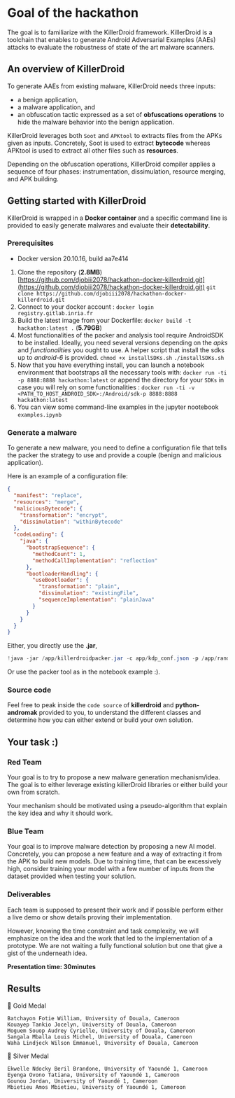 # Goal of the hackathon

The goal is to familiarize with the KillerDroid framework. 
KillerDroid is a toolchain that enables to generate Android Adversarial Examples (AAEs) attacks to evaluate the robustness of state of the art malware scanners.

## An overview of KillerDroid

To generate AAEs from existing malware, KillerDroid needs three inputs:

- a benign application,
- a malware application, and
- an obfuscation tactic expressed as a set of **obfuscations operations** to hide the malware behavior into the benign application. 

KillerDroid leverages both `Soot` and `APKtool` to extracts files from the APKs given as inputs. Concretely, Soot is used to extract **bytecode** whereas APKtool is used to extract all other files such as **resources**. 

Depending on the obfuscation operations, KillerDroid compiler applies a sequence of four phases: instrumentation, dissimulation, resource merging, and APK building. 

## Getting started with KillerDroid

KillerDroid is wrapped in a **Docker container** and a specific command line is provided to easily generate malwares and evaluate their **detectability**.

### Prerequisites 

- Docker version 20.10.16, build aa7e414

1. Clone the repository (**2.8MB**) [https://github.com/djobiii2078/hackathon-docker-killerdroid.git](https://github.com/djobiii2078/hackathon-docker-killerdroid.git)
`git clone https://github.com/djobiii2078/hackathon-docker-killerdroid.git`
2. Connect to your docker account : `docker login registry.gitlab.inria.fr` 
3. Build the latest image from your Dockerfile: 
`docker build -t hackathon:latest .` (**5.79GB**)
4. Most functionalities of the packer and analysis tool require AndroidSDK to be installed. Ideally, you need several versions depending on the *apks* and *functionalities* you ought to use. A helper script that install the sdks up to *android-6* is provided.
`chmod +x installSDKs.sh`
`./installSDKs.sh`
5. Now that you have everything install, you can launch a notebook environment that bootstraps all the necessary tools with: 
`docker run -ti -p 8888:8888 hackathon:latest` or append the directory for your `SDKs` in case you will rely on some functionalities : 
`docker run -ti -v <PATH_TO_HOST_ANDROID_SDK>:/Android/sdk-p 8888:8888 hackathon:latest`
6. You can view some command-line examples in the jupyter nootebook `examples.ipynb`



### Generate a malware 
To generate a new malware, you need to define a configuration file that tells the packer the strategy to use and provide a couple (benign and malicious application).

Here is an example of a configuration file: 

```json
{
  "manifest": "replace",
  "resources": "merge",
  "maliciousBytecode": {
    "transformation": "encrypt",
    "dissimulation": "withinBytecode"
  },
  "codeLoading": {
    "java": {
      "bootstrapSequence": {
        "methodCount": 1,
        "methodCallImplementation": "reflection"
      },
      "bootloaderHandling": {
        "useBootloader": {
          "transformation": "plain",
          "dissimulation": "existingFile",
          "sequenceImplementation": "plainJava"
        }
      }
    }
  }
}


```
 
Either, you directly use the **.jar**, 
```java
!java -jar /app/killerdroidpacker.jar -c app/kdp_conf.json -p /app/rand_conf.json -b examples/com.clarins.productlibrary.apk -m /app/koler-a-fe666e209e094968d3178ecf0cf817164c26d5501ed3cd9a80da786a4a3f3dc4.apk
```

Or use the packer tool as in the notebook example :).


### Source code

Feel free to peak inside the `code source` of **killerdroid** and **python-andromak** provided to you, to understand the different classes and determine how you can either extend or build your own solution.


## Your task :) 

### Red Team 

Your goal is to try to propose a new malware generation mechanism/idea. The goal is to either leverage existing killerDroid libraries or either build your own from scratch. 

Your mechanism should be motivated using a pseudo-algorithm that explain the key idea and why it should work. 

### Blue Team 

Your goal is to improve malware detection by proposing a new AI model. Concretely, you can propose a new feature and a way of extracting it from the APK to build new models. 
Due to training time, that can be excessively high, consider training your model with a few number of inputs from the dataset provided when testing your solution. 

### Deliverables 

Each team is supposed to present their work and if possible perform either a live demo or show details proving their implementation. 

However, knowing the time constraint and task complexity, we will emphasize on the idea and the work that led to the implementation of a prototype. 
We are not waiting a fully functional solution but one that give a gist of the underneath idea.

**Presentation time: 30minutes**

## Results


🥇 Gold Medal
```
Batchayon Fotie William, University of Douala, Cameroon
Kouayep Tankio Jocelyn, University of Douala, Cameroon
Moguem Souop Audrey Cyrielle, University of Douala, Cameroon
Sangala Mballa Louis Michel, University of Douala, Cameroon
Waha Lindjeck Wilson Emmanuel, University of Douala, Cameroon
```

🥈 Silver Medal 
```
Ekwelle Ndocky Beril Brandone, University of Yaoundé 1, Cameroon
Eyenga Ovono Tatiana, University of Yaoundé 1, Cameroon
Gounou Jordan, University of Yaoundé 1, Cameroon
Mbietieu Amos Mbietieu, University of Yaoundé 1, Cameroon
```




